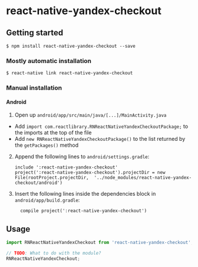 # react-native-yandex-checkout

## Getting started

`$ npm install react-native-yandex-checkout --save`

### Mostly automatic installation

`$ react-native link react-native-yandex-checkout`

### Manual installation


#### Android

1. Open up `android/app/src/main/java/[...]/MainActivity.java`
  - Add `import com.reactlibrary.RNReactNativeYandexCheckoutPackage;` to the imports at the top of the file
  - Add `new RNReactNativeYandexCheckoutPackage()` to the list returned by the `getPackages()` method
2. Append the following lines to `android/settings.gradle`:
  	```
  	include ':react-native-yandex-checkout'
  	project(':react-native-yandex-checkout').projectDir = new File(rootProject.projectDir, 	'../node_modules/react-native-yandex-checkout/android')
  	```
3. Insert the following lines inside the dependencies block in `android/app/build.gradle`:
  	```
      compile project(':react-native-yandex-checkout')
  	```


## Usage
```javascript
import RNReactNativeYandexCheckout from 'react-native-yandex-checkout';

// TODO: What to do with the module?
RNReactNativeYandexCheckout;
```
  